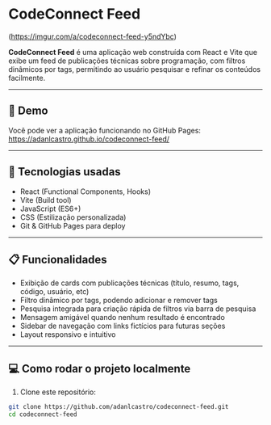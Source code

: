 # CodeConnect Feed

(https://imgur.com/a/codeconnect-feed-y5ndYbc)

**CodeConnect Feed** é uma aplicação web construída com React e Vite que exibe um feed de publicações técnicas sobre programação, com filtros dinâmicos por tags, permitindo ao usuário pesquisar e refinar os conteúdos facilmente.

---

## 🚀 Demo

Você pode ver a aplicação funcionando no GitHub Pages:  
https://adanlcastro.github.io/codeconnect-feed/

---

## 🧰 Tecnologias usadas

- React (Functional Components, Hooks)
- Vite (Build tool)
- JavaScript (ES6+)
- CSS (Estilização personalizada)
- Git & GitHub Pages para deploy

---

## 📋 Funcionalidades

- Exibição de cards com publicações técnicas (título, resumo, tags, código, usuário, etc)
- Filtro dinâmico por tags, podendo adicionar e remover tags
- Pesquisa integrada para criação rápida de filtros via barra de pesquisa
- Mensagem amigável quando nenhum resultado é encontrado
- Sidebar de navegação com links fictícios para futuras seções
- Layout responsivo e intuitivo

---

## 💻 Como rodar o projeto localmente

1. Clone este repositório:

```bash
git clone https://github.com/adanlcastro/codeconnect-feed.git
cd codeconnect-feed
